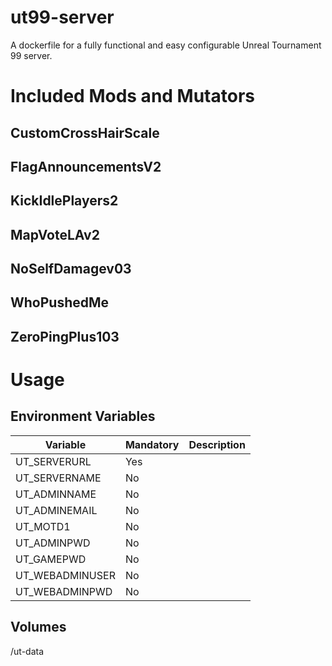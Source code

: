 # ut99-server
A dockerfile for a fully functional and easy configurable Unreal Tournament 99 server.

# Included Mods and Mutators
## CustomCrossHairScale
## FlagAnnouncementsV2
## KickIdlePlayers2
## MapVoteLAv2
## NoSelfDamagev03
## WhoPushedMe
## ZeroPingPlus103

# Usage

## Environment Variables
| Variable | Mandatory | Description |
| -------- | --------- | ----------- |
| UT_SERVERURL | Yes |  |
| UT_SERVERNAME | No |  |
| UT_ADMINNAME | No |  |
| UT_ADMINEMAIL | No |  |
| UT_MOTD1 | No |  |
| UT_ADMINPWD | No |  |
| UT_GAMEPWD | No |  |
| UT_WEBADMINUSER | No |  |
| UT_WEBADMINPWD | No |  |

## Volumes
/ut-data
